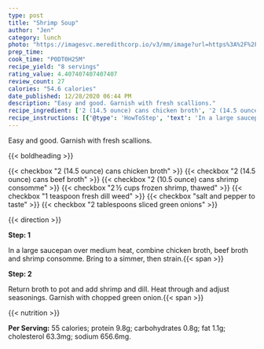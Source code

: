 ```yaml
---
type: post
title: "Shrimp Soup"
author: "Jen"
category: lunch
photo: "https://imagesvc.meredithcorp.io/v3/mm/image?url=https%3A%2F%2Fimages.media-allrecipes.com%2Fuserphotos%2F668121.jpg"
prep_time: 
cook_time: "P0DT0H25M"
recipe_yield: "8 servings"
rating_value: 4.407407407407407
review_count: 27
calories: "54.6 calories"
date_published: 12/28/2020 06:44 PM
description: "Easy and good. Garnish with fresh scallions."
recipe_ingredient: ['2 (14.5 ounce) cans chicken broth', '2 (14.5 ounce) cans beef broth', '2 (10.5 ounce) cans shrimp consomme', '2\u2009½ cups frozen shrimp, thawed', '1 teaspoon fresh dill weed', 'salt and pepper to taste', '2 tablespoons sliced green onions']
recipe_instructions: [{'@type': 'HowToStep', 'text': 'In a large saucepan over medium heat, combine chicken broth, beef broth and shrimp consomme.  Bring to a simmer, then strain.\n'}, {'@type': 'HowToStep', 'text': 'Return broth to pot and add shrimp and dill. Heat through and adjust seasonings.  Garnish with chopped green onion.\n'}]
---
```


Easy and good. Garnish with fresh scallions. 

{{< boldheading >}}

{{< checkbox "2 (14.5 ounce) cans chicken broth" >}}
{{< checkbox "2 (14.5 ounce) cans beef broth" >}}
{{< checkbox "2 (10.5 ounce) cans shrimp consomme" >}}
{{< checkbox "2 ½ cups frozen shrimp, thawed" >}}
{{< checkbox "1 teaspoon fresh dill weed" >}}
{{< checkbox "salt and pepper to taste" >}}
{{< checkbox "2 tablespoons sliced green onions" >}}


{{< direction >}}

**Step: 1**

In a large saucepan over medium heat, combine chicken broth, beef broth and shrimp consomme.  Bring to a simmer, then strain.{{< span >}}

**Step: 2**

Return broth to pot and add shrimp and dill. Heat through and adjust seasonings.  Garnish with chopped green onion.{{< span >}}

{{< nutrition >}}

**Per Serving:** 55 calories; protein 9.8g; carbohydrates 0.8g; fat 1.1g; cholesterol 63.3mg; sodium 656.6mg.
